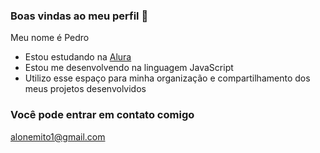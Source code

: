 ### Boas vindas ao meu perfil 💙

Meu nome é Pedro

- Estou estudando na [Alura](https://www.alura.com.br)
- Estou me desenvolvendo na linguagem JavaScript
- Utilizo esse espaço para minha organização e compartilhamento dos meus projetos desenvolvidos

### Você pode entrar em contato comigo 

alonemito1@gmail.com


![]()
